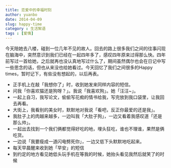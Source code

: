 ```yaml
---
title: 恋爱中的幸福时刻
author: yuanbo
date: 2014-04-09
slug: happy-time	
category : 生活絮语
tags : [爱情]
---
```



今天陪她去八楼，碰到一位几年不见的故人。回去的路上很多我们之间的往事闪现在脑海中，突然意识到我们已经在一起四年多了，感叹四年原来过得那么快。四年前写过一首给她，之后就再也没认真地写过什么了，期间虽然偶尔也会在日记中写一些思念的话，但也从来没也给她看过。今天回忆了我们之间很多的Happy times，暂时记下，有些没有想起的，以后再表。

* 正手机上在敲「我想你了」时，收到她发来同样内容的短信。  
* 问我「你喜欢猫还是狗呀？」。我说「我喜欢狗」。她「汪汪~」。
* 一起上自习，我写论文，偷偷写花痴的情书给我，写完放到我口袋里，让我回去再看。
* 大街上，我看别的美女时，默默地对我说「看吧，反正你最爱的还是我」。
* 我肚子上的肉越来越多，一边叫我「大肚子狗」，一边又看着我感叹道「还是那么帅」。
* 一起出去找到一个我们俩都觉得好吃的地，埋头狂吃，谁也不理谁，果然是俩吃货。
* 一边说「我要瘦成一道闪电劈死你」，一边又低下头默默地吃起来。
* 每天早晨醒来收到她「早安」的短信
* 到约定的地方看见她低头玩手机在等我的时候，她抬头看见我然后就笑了的时候


				